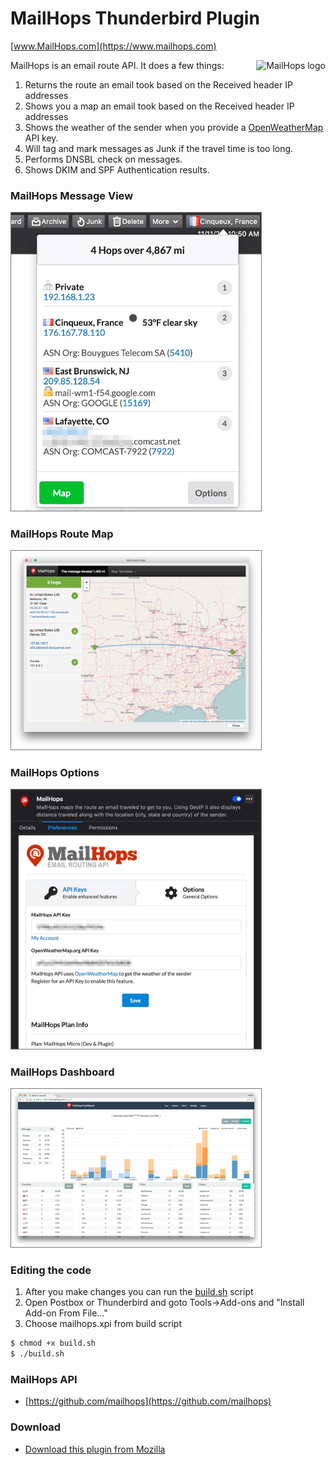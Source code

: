 # MailHops Thunderbird Plugin
[www.MailHops.com](https://www.mailhops.com)

<img src="https://www.mailhops.com/images/logos/logo.png" alt="MailHops logo" title="MailHops" align="right" />

MailHops is an email route API. It does a few things:

1. Returns the route an email took based on the Received header IP addresses
1. Shows you a map an email took based on the Received header IP addresses
1. Shows the weather of the sender when you provide a [OpenWeatherMap](https://openweathermap.org/api) API key.
1. Will tag and mark messages as Junk if the travel time is too long.
1. Performs DNSBL check on messages.
1. Shows DKIM and SPF Authentication results.

### MailHops Message View

<img src="images/screenshot-tb78-view.png" alt="MailHops Message View" title="MailHops Message View" style="border: 1px solid #777; width: 400px;" />

### MailHops Route Map

<img src="images/screenshot-map.png" alt="MailHops Route Map" title="MailHops Route Map" style="border: 1px solid #777; width: 400px;" />

### MailHops Options

<img src="images/screenshot-tb78-preferences.png" alt="MailHops Options" title="MailHops Options" style="border: 1px solid #777; width: 400px;" />

### MailHops Dashboard

<img src="images/screenshot-dashboard.png" alt="MailHops Dashboard" title="MailHops Dashboard" style="border: 1px solid #777; width: 400px;" />

### Editing the code
1. After you make changes you can run the [build.sh](build.sh) script
1. Open Postbox or Thunderbird and goto Tools->Add-ons and "Install Add-on From File..."
1. Choose mailhops.xpi from build script

```sh
$ chmod +x build.sh
$ ./build.sh
```

### MailHops API
- [https://github.com/mailhops](https://github.com/mailhops)

### Download
- [Download this plugin from Mozilla](https://addons.mozilla.org/en-US/thunderbird/addon/mailhops/)
